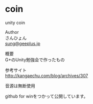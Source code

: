 coin
====

unity coin

Author<br>
さんひょん<br>
sung@geeplus.jp<br>

概要<br>
G+のUnity勉強会で作ったもの<br>

参考サイト<br>
http://kangaechu.com/blog/archives/307<br>

音源は無断使用

github for winをつかって公開しています。
